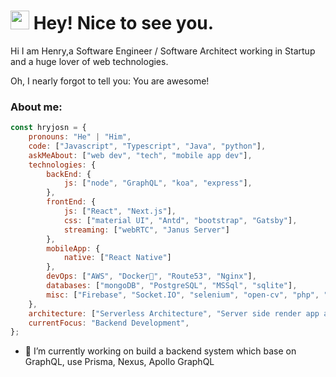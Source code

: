 <h1><img src="https://emojis.slackmojis.com/emojis/images/1531849430/4246/blob-sunglasses.gif?1531849430" width="30"/> Hey! Nice to see you.</h1>
<p>Hi I am Henry,a Software Engineer / Software Architect working in Startup and a huge lover of web technologies. </p>
<p> Oh, I nearly forgot to tell you: You are awesome!</p>

<h3>About me: </h3>

```javascript
const hryjosn = {
    pronouns: "He" | "Him",
    code: ["Javascript", "Typescript", "Java", "python"],
    askMeAbout: ["web dev", "tech", "mobile app dev"],
    technologies: {
        backEnd: {
            js: ["node", "GraphQL", "koa", "express"],
        },
        frontEnd: {
            js: ["React", "Next.js"],
            css: ["material UI", "Antd", "bootstrap", "Gatsby"],
            streaming: ["webRTC", "Janus Server"]
        },
        mobileApp: {
            native: ["React Native"]
        },
        devOps: ["AWS", "Docker🐳", "Route53", "Nginx"],
        databases: ["mongoDB", "PostgreSQL", "MSSql", "sqlite"],
        misc: ["Firebase", "Socket.IO", "selenium", "open-cv", "php", "SuiteApp"]
    },
    architecture: ["Serverless Architecture", "Server side render app application", "Single page applications"],
    currentFocus: "Backend Development",
};
```

<!-- <h3>Things I code with</h3>
   <img alt="React" src="https://img.shields.io/badge/-React-45b8d8?style=flat-square&logo=react&logoColor=white" />
     <img alt="Next.js" src="https://img.shields.io/badge/-Next.js-000000?style=flat-square&logo=next.js&logoColor=white" />

  <img alt="Webpack" src="https://img.shields.io/badge/-Webpack-8DD6F9?style=flat-square&logo=webpack&logoColor=white" /> 
  <img alt="Docker" src="https://img.shields.io/badge/-Docker-46a2f1?style=flat-square&logo=docker&logoColor=white" />
  <img alt="github actions" src="https://img.shields.io/badge/-Github_Actions-2088FF?style=flat-square&logo=github-actions&logoColor=white" />
  <img alt="TypeScript" src="https://img.shields.io/badge/-TypeScript-007ACC?style=flat-square&logo=typescript&logoColor=white" />
  <img alt="Apollo" src="https://img.shields.io/badge/-Apollo%20GraphQL-311C87?style=flat-square&logo=apollo-graphql&logoColor=white" />
  <img alt="redux" src="https://img.shields.io/badge/-Redux-764ABC?style=flat-square&logo=redux&logoColor=white" />
  <img alt="GraphQL" src="https://img.shields.io/badge/-GraphQL-E10098?style=flat-square&logo=graphql&logoColor=white" />
  <img alt="Sass" src="https://img.shields.io/badge/-Sass-CC6699?style=flat-square&logo=sass&logoColor=white" />
  <img alt="Styled Components" src="https://img.shields.io/badge/-Styled_Components-db7092?style=flat-square&logo=styled-components&logoColor=white" />
  <img alt="git" src="https://img.shields.io/badge/-Git-F05032?style=flat-square&logo=git&logoColor=white" />
  <img alt="npm" src="https://img.shields.io/badge/-NPM-CB3837?style=flat-square&logo=npm&logoColor=white" />
  <img alt="html5" src="https://img.shields.io/badge/-HTML5-E34F26?style=flat-square&logo=html5&logoColor=white" />
  <img alt="Prettier" src="https://img.shields.io/badge/-Prettier-F7B93E?style=flat-square&logo=prettier&logoColor=white" />
  <img alt="MongoDB" src="https://img.shields.io/badge/-MongoDB-13aa52?style=flat-square&logo=mongodb&logoColor=white" />
  <img alt="Nodejs" src="https://img.shields.io/badge/-Nodejs-43853d?style=flat-square&logo=Node.js&logoColor=white" /> -->

- 🔭 I’m currently working on build a backend system which base on GraphQL, use Prisma, Nexus, Apollo GraphQL
<!--
**hnyjosn/hnyjosn** is a ✨ _special_ ✨ repository because its `README.md` (this file) appears on your GitHub profile.

Here are some ideas to get you started:

- 🔭 I’m currently working on ...
- 🌱 I’m currently learning ...
- 👯 I’m looking to collaborate on ...
- 🤔 I’m looking for help with ...
- 💬 Ask me about ...
- 📫 How to reach me: ...
- 😄 Pronouns: ...
- ⚡ Fun fact: ...
-->
